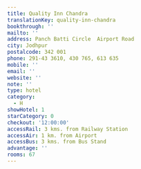 ```yaml
---
title: Quality Inn Chandra
translationKey: quality-inn-chandra
bookthrough: ''
mailto: ''
address: Panch Batti Circle  Airport Road
city: Jodhpur
postalcode: 342 001
phone: 291-43 3610, 430 765, 613 635
mobile: ''
email: ''
website: ''
note: ''
type: hotel
category:
  - H
showHotel: 1
starCategory: 0
checkout: '12:00:00'
accessRail: 3 kms. from Railway Station
accessAir: 1 km. from Airport
accessBus: 3 kms. from Bus Stand
advantage: ''
rooms: 67
---
```

